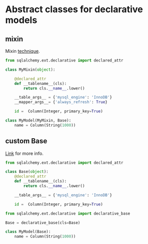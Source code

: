 # Abstract classes for declarative models

## mixin
Mixin [technique](
https://docs.sqlalchemy.org/en/13/orm/extensions/declarative/mixins.html#mixin-and-custom-base-classes).

```py
from sqlalchemy.ext.declarative import declared_attr

class MyMixin(object):

    @declared_attr
    def __tablename__(cls):
        return cls.__name__.lower()

    __table_args__ = {'mysql_engine': 'InnoDB'}
    __mapper_args__= {'always_refresh': True}

    id =  Column(Integer, primary_key=True)

class MyModel(MyMixin, Base):
    name = Column(String(1000))
```

## custom Base

[Link](https://docs.sqlalchemy.org/en/13/orm/extensions/declarative/mixins.html#augmenting-the-base) for more info.

```py
from sqlalchemy.ext.declarative import declared_attr

class Base(object):
    @declared_attr
    def __tablename__(cls):
        return cls.__name__.lower()

    __table_args__ = {'mysql_engine': 'InnoDB'}

    id =  Column(Integer, primary_key=True)

from sqlalchemy.ext.declarative import declarative_base

Base = declarative_base(cls=Base)

class MyModel(Base):
    name = Column(String(1000))
```